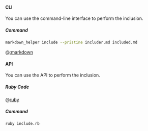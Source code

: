 #### CLI

You can use the command-line interface to perform the inclusion.

##### Command

```sh
markdown_helper include --pristine includer.md included.md
```

@[:markdown](../pristine.md)

#### API

You can use the API to perform the inclusion.

##### Ruby Code

@[ruby](include.rb)

##### Command

```sh
ruby include.rb
```
